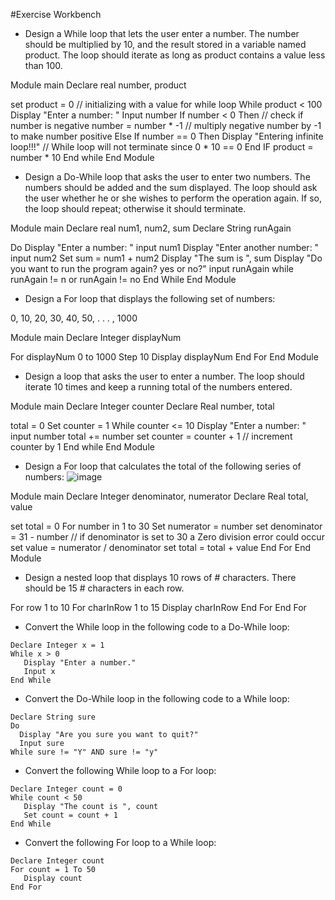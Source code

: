 #Exercise Workbench
* Design a While loop that lets the user enter a number. The number should be multiplied by 10, and the result stored in a variable named product. The loop should iterate as long as product contains a value less than 100.

Module main
   Declare real number, product

   set product = 0 // initializing with a value for while loop
   While product < 100
      Display "Enter a number: "
      Input number
      If number < 0 Then // check if number is negative
         number = number * -1 // multiply negative number by -1 to make number positive
      Else If number == 0 Then
         Display "Entering infinite loop!!!" // While loop will not terminate since 0 * 10 == 0
      End IF
      product = number * 10
   End while
End Module

* Design a Do-While loop that asks the user to enter two numbers. The numbers should be added and the sum displayed. The loop should ask the user whether he or she wishes to perform the operation again. If so, the loop should repeat; otherwise it should terminate.

Module main
   Declare real num1, num2, sum
   Declare String runAgain

   Do
      Display "Enter a number: "
      input num1
      Display "Enter another number: "
      input num2
      Set sum = num1 + num2
      Display "The sum is ", sum
      Display "Do you want to run the program again? yes or no?"
      input runAgain
   while runAgain != n or runAgain != no
   End While
End Module


* Design a For loop that displays the following set of numbers:

0, 10, 20, 30, 40, 50, . . . , 1000

Module main
   Declare Integer displayNum

   For displayNum 0 to 1000 Step 10
      Display displayNum
   End For
End Module

* Design a loop that asks the user to enter a number. The loop should iterate 10 times and keep a running total of the numbers entered.

Module main
   Declare Integer counter
   Declare Real number, total

   total = 0
   Set counter = 1
   While counter <= 10
      Display "Enter a number: "
      input number
      total += number
      set counter = counter + 1 // increment counter by 1
   End while
End Module

* Design a For loop that calculates the total of the following series of numbers:
![image](https://user-images.githubusercontent.com/47218880/67423054-31740800-f599-11e9-9565-031c1f729e1c.png)

Module main
   Declare Integer denominator, numerator
   Declare Real total, value

   set total = 0
   For number in 1 to 30
      Set numerator = number
      set denominator = 31 - number // if denominator is set to 30 a Zero division error could occur
      set value = numerator / denominator
      set total = total + value
   End For
End Module

* Design a nested loop that displays 10 rows of # characters. There should be 15 # characters in each row.

For row 1 to 10
   For charInRow 1 to 15
      Display charInRow
   End For
End For

* Convert the While loop in the following code to a Do-While loop:
```
Declare Integer x = 1
While x > 0
   Display "Enter a number."
   Input x
End While
```
* Convert the Do-While loop in the following code to a While loop:
```
Declare String sure
Do
  Display "Are you sure you want to quit?"
  Input sure
While sure != "Y" AND sure != "y"
```
* Convert the following While loop to a For loop:
```
Declare Integer count = 0
While count < 50
   Display "The count is ", count
   Set count = count + 1
End While
```
* Convert the following For loop to a While loop:
```
Declare Integer count
For count = 1 To 50
   Display count
End For
```
